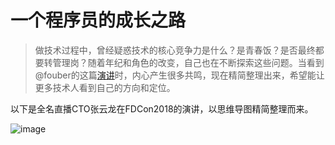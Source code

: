 # 一个程序员的成长之路

> 做技术过程中，曾经疑惑技术的核心竞争力是什么？是青春饭？是否最终都要转管理岗？随着年纪和角色的改变，自己也在不断探索这些问题。当看到@fouber的这篇[演讲](https://github.com/fouber/blog/issues/41)时，内心产生很多共鸣，现在精简整理出来，希望能让更多技术人看到自己的方向和定位。

以下是全名直播CTO张云龙在FDCon2018的演讲，以思维导图精简整理而来。

![image](https://user-images.githubusercontent.com/6310131/45275022-f164d980-b4ec-11e8-9ff7-2ce74a960840.png)
